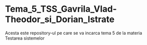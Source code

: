 # Tema_5_TSS_Gavrila_Vlad-Theodor_si_Dorian_Istrate
Acesta este repository-ul pe care se va incarca tema 5 de la materia Testarea sistemelor
